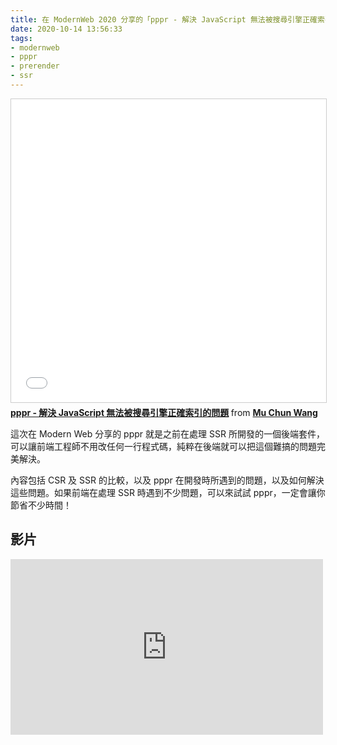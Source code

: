 ```yaml
---
title: 在 ModernWeb 2020 分享的「pppr - 解決 JavaScript 無法被搜尋引擎正確索引的問題」
date: 2020-10-14 13:56:33
tags:
- modernweb
- pppr
- prerender
- ssr
---
```


<iframe src="//www.slideshare.net/slideshow/embed_code/key/LPdWxTdodRUWyH" width="595" height="485" frameborder="0" marginwidth="0" marginheight="0" scrolling="no" style="border:1px solid #CCC; border-width:1px; margin-bottom:5px; max-width: 100%;" allowfullscreen> </iframe> <div style="margin-bottom:5px"> <strong> <a href="//www.slideshare.net/kewang/pppr-javascript-238751058" title="pppr - 解決 JavaScript 無法被搜尋引擎正確索引的問題" target="_blank">pppr - 解決 JavaScript 無法被搜尋引擎正確索引的問題</a> </strong> from <strong><a href="https://www.slideshare.net/kewang" target="_blank">Mu Chun Wang</a></strong> </div>

這次在 Modern Web 分享的 pppr 就是之前在處理 SSR 所開發的一個後端套件，可以讓前端工程師不用改任何一行程式碼，純粹在後端就可以把這個難搞的問題完美解決。

內容包括 CSR 及 SSR 的比較，以及 pppr 在開發時所遇到的問題，以及如何解決這些問題。如果前端在處理 SSR 時遇到不少問題，可以來試試 pppr，一定會讓你節省不少時間！

## 影片

<iframe src="https://www.facebook.com/plugins/video.php?href=https%3A%2F%2Fwww.facebook.com%2F1057917687569856%2Fvideos%2F206200431041773&width=500&show_text=false&appId=481027911976374&height=281" width="500" height="281" style="border:none;overflow:hidden" scrolling="no" frameborder="0" allowfullscreen="true" allow="autoplay; clipboard-write; encrypted-media; picture-in-picture; web-share" allowFullScreen="true"></iframe>